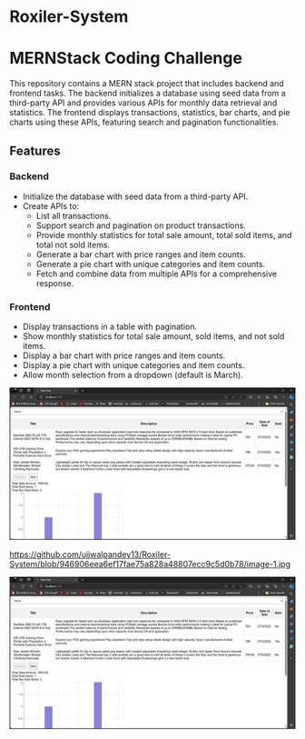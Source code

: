 # Roxiler-System

# MERNStack Coding Challenge

This repository contains a MERN stack project that includes backend and frontend tasks. The backend initializes a database using seed data from a third-party API and provides various APIs for monthly data retrieval and statistics. The frontend displays transactions, statistics, bar charts, and pie charts using these APIs, featuring search and pagination functionalities.

## Features

### Backend
- Initialize the database with seed data from a third-party API.
- Create APIs to:
  - List all transactions.
  - Support search and pagination on product transactions.
  - Provide monthly statistics for total sale amount, total sold items, and total not sold items.
  - Generate a bar chart with price ranges and item counts.
  - Generate a pie chart with unique categories and item counts.
  - Fetch and combine data from multiple APIs for a comprehensive response.

### Frontend
- Display transactions in a table with  pagination.
- Show monthly statistics for total sale amount, sold items, and not sold items.
- Display a bar chart with price ranges and item counts.
- Display a pie chart with unique categories and item counts.
- Allow month selection from a dropdown (default is March).

![image alt](https://github.com/ujjwalpandey13/Roxiler-System/blob/946906eea6ef17fae75a828a48807ecc9c5d0b78/image-1.jpg)

https://github.com/ujjwalpandey13/Roxiler-System/blob/946906eea6ef17fae75a828a48807ecc9c5d0b78/image-1.jpg

 ![check check](https://github.com/ujjwalpandey13/Roxiler-System/blob/master/image-1.jpg)

